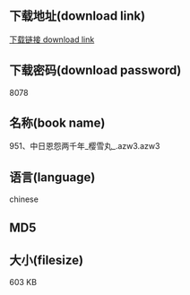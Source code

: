 ## 下载地址(download link)
[下载链接 download link](https://voluble-croquembouche-d321dc.netlify.app/?s=951%E3%80%81%E4%B8%AD%E6%97%A5%E6%81%A9%E6%80%A8%E4%B8%A4%E5%8D%83%E5%B9%B4_%E6%A8%B1%E9%9B%AA%E4%B8%B8_.azw3)

## 下载密码(download password)
8078

## 名称(book name)
951、中日恩怨两千年_樱雪丸_.azw3.azw3

## 语言(language)
chinese

## MD5


## 大小(filesize)
603 KB

